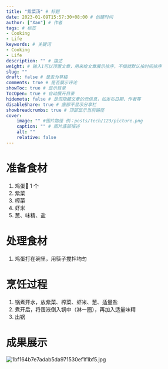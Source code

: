 ```yaml
---
title: "紫菜汤" # 标题
date: 2023-01-09T15:57:30+08:00 # 创建时间
author: ["Xan"] # 作者
tags: # 标签
- Cooking 
- Life 
keywords: # 关键词
- Cooking 
- Life 
description: "" # 描述
weight: # 输入1可以顶置文章，用来给文章展示排序，不填就默认按时间排序
slug: ""
draft: false # 是否为草稿
comments: true # 是否展示评论
showToc: true # 显示目录
TocOpen: true # 自动展开目录
hidemeta: false # 是否隐藏文章的元信息，如发布日期、作者等
disableShare: true # 底部不显示分享栏
showbreadcrumbs: true # 顶部显示当前路径
cover:
    image: "" #图片路径 例：posts/tech/123/picture.png
    caption: "" # 图片底部描述
    alt: ""
    relative: false
---
```


# 准备食材
1. 鸡蛋🥚 1 个
2. 紫菜
3. 榨菜
4. 虾米
5. 葱、味精、盐
# 处理食材
1. 鸡蛋打在碗里，用筷子搅拌均匀
# 烹饪过程
1. 锅煮开水，放紫菜、榨菜、虾米、葱、适量盐
2. 煮开后，将蛋液倒入锅中（淋一圈），再加入适量味精
3. 出锅
# 成果展示
![1bf164b7e7adab5da971530ef1f1bf5.jpg](https://bu.dusays.com/2023/01/09/63bbc9538ba43.jpg)
